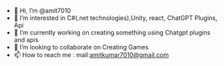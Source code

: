 - 👋 Hi, I’m @amit7010
- 👀 I’m interested in C#(.net technologies),Unity, react, ChatGPT Plugins, Api
- 🌱 I’m currently working on creating something using Chatgpt plugins and apis
- 💞️ I’m looking to collaborate on Creating Games
- 📫 How to reach me : mail:amitkumar7010@gmail.com

<!---
amit7010/amit7010 is a ✨ special ✨ repository because its `README.md` (this file) appears on your GitHub profile.
You can click the Preview link to take a look at your changes.
--->
